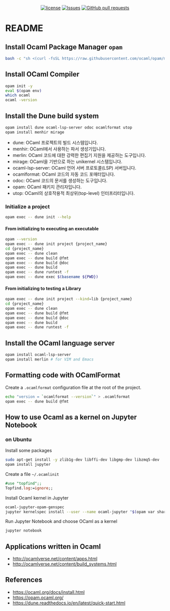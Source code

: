 <p align="center">
  <a href="https://github.com/mingyuchoo/ocaml-study-series/blob/main/LICENSE"><img alt="license" src="https://img.shields.io/github/license/mingyuchoo/ocaml-study-series"/></a>
  <a href="https://github.com/mingyuchoo/ocaml-study-series/issues"><img alt="Issues" src="https://img.shields.io/github/issues/mingyuchoo/ocaml-study-series?color=appveyor" /></a>
  <a href="https://github.com/mingyuchoo/ocaml-study-series/pulls"><img alt="GitHub pull requests" src="https://img.shields.io/github/issues-pr/mingyuchoo/ocaml-study-series?color=appveyor" /></a>
</p>

# README

## Install Ocaml Package Manager `opam`

```bash
bash -c "sh <(curl -fsSL https://raw.githubusercontent.com/ocaml/opam/master/shell/install.sh)"
```

## Install OCaml Compiler

```bash
opam init -y
eval $(opam env)
which ocaml
ocaml -version
```

## Install the Dune build system

```bash
opam install dune ocaml-lsp-server odoc ocamlformat utop
opam install menhir mirage
```

- dune: OCaml 프로젝트의 빌드 시스템입니다.
- menhir: OCaml에서 사용하는 파서 생성기입니다.
- merlin: OCaml 코드에 대한 강력한 편집기 지원을 제공하는 도구입니다.
- mirage: OCaml을 기반으로 하는 unikernel 시스템입니다.
- ocaml-lsp-server: OCaml 언어 서버 프로토콜(LSP) 서버입니다.
- ocamlformat: OCaml 코드의 자동 코드 포매터입니다.
- odoc: OCaml 코드의 문서를 생성하는 도구입니다.
- opam: OCaml 패키지 관리자입니다.
- utop: OCaml의 상호작용적 최상위(top-level) 인터프리터입니다.

### Initialize a project

```bash
opam exec -- dune init --help
```

#### From initializing to executing an executable

```bash
opam --version
opam exec -- dune init project {project_name}
cd {project_name}
opam exec -- dune clean
opam exec -- dune build @fmt
opam exec -- dune build @doc
opam exec -- dune build
opam exec -- dune runtest -f
opam exec -- dune exec $(basename ${PWD})
```

#### From initializing to testing a Library

```bash
opam exec -- dune init project --kind=lib {project_name}
cd {project_name}
opam exec -- dune clean
opam exec -- dune build @fmt
opam exec -- dune build @doc
opam exec -- dune build
opam exec -- dune runtest -f
```

## Install the OCaml language server

```bash
opam install ocaml-lsp-server
opam install merlin # for VIM and Emacs
```

## Formatting code with OCamlFormat

Create a `.ocamlformat` configuration file at the root of the project.

```bash
echo "version = `ocamlformat --version`" > .ocamlformat
opam exec -- dune build @fmt
```

## How to use Ocaml as a kernel on Jupyter Notebook

### on Ubuntu

Install some packages

```bash
sudo apt-get install -y zlib1g-dev libffi-dev libgmp-dev libzmq5-dev
opam install jupyter
```

Create a file `~/.ocamlinit`

```ocaml
#use "topfind";;
Topfind.log:=ignore;;
```

Install Ocaml kernel in Jupyter

```bash
ocaml-jupyter-opam-genspec
jupyter kernelspec install --user --name ocaml-jupyter "$(opam var share)/jupyter"
```

Run Jupyter Notebook and choose OCaml as a kernel

```bash
jupyter notebook
```


## Applications written in Ocaml

- <http://ocamlverse.net/content/apps.html>
- <http://ocamlverse.net/content/build_systems.html>

## References

- <https://ocaml.org/docs/install.html>
- <https://opam.ocaml.org/>
- <https://dune.readthedocs.io/en/latest/quick-start.html>
